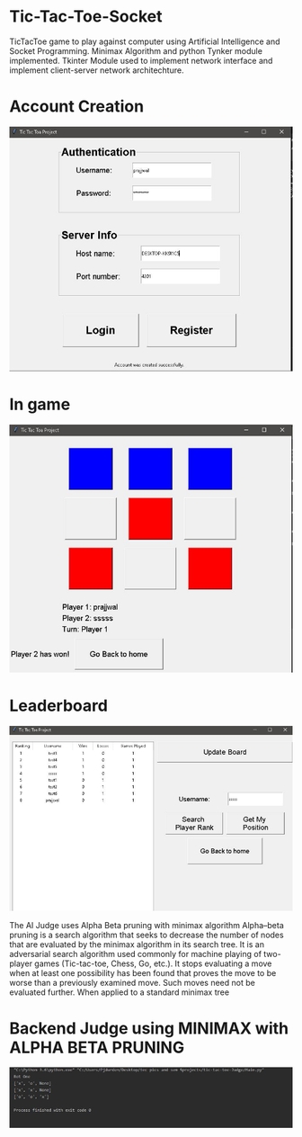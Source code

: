 # Tic-Tac-Toe-Socket
TicTacToe game to play against computer using Artificial Intelligence and Socket Programming. Minimax Algorithm and python Tynker module implemented.
Tkinter Module used to implement network interface and implement client-server network architechture.

# Account Creation
<img src="https://github.com/pjdurden/Tic-Tac-Toe-Socket/blob/main/Account%20generation.JPG">

# In game
<img src="https://github.com/pjdurden/Tic-Tac-Toe-Socket/blob/main/In%20game%20screenshot.JPG">

# Leaderboard
<img src="https://github.com/pjdurden/Tic-Tac-Toe-Socket/blob/main/Leaderboard.JPG">

The AI Judge uses Alpha Beta pruning with minimax algorithm Alpha–beta pruning is a search algorithm that seeks to decrease the number of nodes that 
are evaluated by the minimax algorithm in its search tree. It is an adversarial search algorithm used commonly for machine playing of two-player games 
(Tic-tac-toe, Chess, Go, etc.). It stops evaluating a move when at least one possibility has been found that proves the move to be worse than a previously 
examined move. Such moves need not be evaluated further. When applied to a standard minimax tree


# Backend Judge using MINIMAX with ALPHA BETA PRUNING
<img src="https://github.com/pjdurden/Tic-Tac-Toe-Socket/blob/main/AI%20Judge.JPG">
